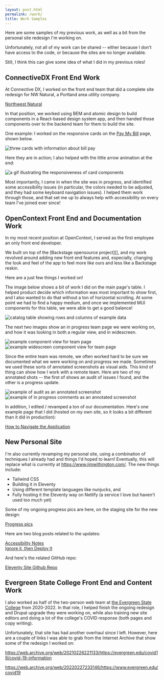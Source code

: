 ```yaml
---
layout: post.html
permalink: /work/
title: Work Samples
---
```


Here are some samples of my previous work, as well as a bit from the personal site redesign I'm working on.

Unfortunately, not all of my work can be shared -- either because I don't have access to the code, or because the sites are no longer available.

Still, I think this can give some idea of what I did in my previous roles!

## ConnectiveDX Front End Work

At Connective DX, I worked on the front end team that did a complete site redesign for NW Natural, a Portland area utility company.

[Northwest Natural](https://www.nwnatural.com/)

In that position, we worked using BEM and atomic design to build components in a React-based design system app, and then handed those components over to the backend team for them to build the site.

One example: I worked on the responsive cards on the [Pay My Bill](https://www.nwnatural.com/account/pay-my-bill) page, shown below.

![three cards with information about bill pay](/img/_pay-bill.png)

Here they are in action; I also helped with the little arrow animation at the end:

![a gif illustrating the responsiveness of card components](/img/_nwn.gif)

Most importantly, I came in when the site was in progress, and identified some accessibility issues (in particular, the colors needed to be adjusted, and they had some keyboard navigation issues). I helped them work through those, and that set me up to always help with accessibility on every team I've joined ever since!

## OpenContext Front End and Documentation Work

In my most recent position at OpenContext, I served as the first employee an only front end developer.

We built on top of the [Backstage opensource project][], and my work revolved around adding new front end features and, especially, changing the look and feel of the app to feel more like ours and less like a Backstage reskin.

Here are a just few things I worked on!

The image below shows a bit of work I did on the main page's table. I helped product decide which information was most important to show first, and I also wanted to do that without a ton of horizontal scrolling. At some point we had to find a happy medium, and once we implemented MUI components for this table, we were able to get a good balance!

![catalog table showing rows and columns of example data](/img/_catalog-1.png)

The next two images show an in progress team page we were working on, and how it was looking in both a regular view, and in widescreen.

![example component view for team page](/img/_component-first-2.png)
![example widescreen component view for team page](/img/_component-first.png)

Since the entire team was remote, we often worked hard to be sure we documented what we were working on and progress we made. Sometimes we used these sorts of annotated screenshots as visual aids. This kind of thing can show how I work with a remote team. Here are two of my annotated shots -- the first of shows an audit of issues I found, and the other is a progress update.

![example of audit as an annotated screenshot](/img/_annotation-1.png)
![example of in progress comments as an annotated screenshot](/img/_annotation-2.png)

In addition, I edited / revamped a ton of our documentation. Here's one example page that I did (hosted on my own site, so it looks a bit different than it did in production):

[How to Navigate the Application](https://www.jwithy.com/how-to-navigate-the-application)

## New Personal Site

I'm also currently revamping my personal site, using a combination of techniques I already had and things I'd hoped to learn! Eventually, this will replace what is currently at https://www.jimwithington.com/. The new things include:

- Tailwind CSS
- Building it in Eleventy
- Using different template languages like nunjucks, and
- Fully hosting it the Eleventy way on Netlify (a service I love but haven't used too much yet)

Some of my ongoing progress pics are here, on the staging site for the new design:

[Progress pics][progress]

Here are two blog posts related to the updates:

[Accessibility Notes](https://www.jwithy.com/accessibility-notes)  
[Ignore it, then Deploy It](https://www.jwithy.com/ignore-it)

And here's the related GitHub repo:

[Eleventy Site Github Repo][repo]

## Evergreen State College Front End and Content Work

I also worked as half of the two-person web team at [the Evergreen State College](https://evergreen.edu) from 2020-2022. In that role, I helped finish the ongoing redesign and Drupal upgrade they were working on, while also training new site editors and doing a lot of the college's COVID response (both pages and copy writing).

Unfortunately, that site has had another overhaul since I left. However, here are a couple of links I was able to grab from the Internet Archive that show some of the redesign I worked on:

https://web.archive.org/web/20210226221133/https://evergreen.edu/covid19/covid-19-information

https://web.archive.org/web/20220227233146/https://www.evergreen.edu/covid19

[backstage]: https://backstage.io/
[progress]: https://earnest-cactus-e2ee4c.netlify.app/posts/progress-pics/
[repo]: https://github.com/jwithington/jwithyleventy
